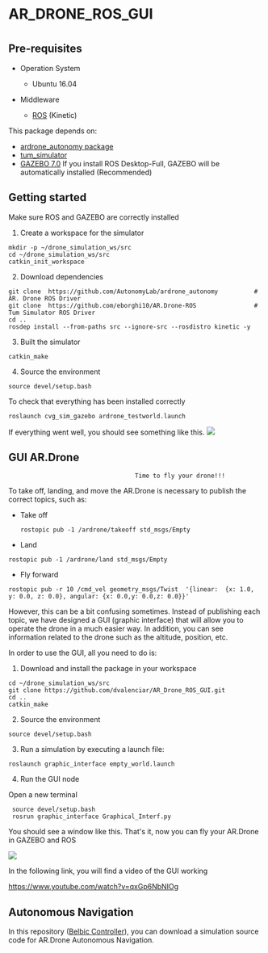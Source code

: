 # AR_DRONE_ROS_GUI
#


## Pre-requisites
* Operation System
  * Ubuntu 16.04
  
* Middleware 
  * [ROS](http://wiki.ros.org/kinetic/Installation/Ubuntu) (Kinetic)

This package depends on:
* [ardrone_autonomy package](https://github.com/AutonomyLab/ardrone_autonomy)
* [tum_simulator](https://github.com/eborghi10/AR.Drone-ROS)
* [GAZEBO 7.0](http://gazebosim.org/) If you install ROS Desktop-Full, GAZEBO will be automatically installed (Recommended)

## Getting started

Make sure ROS and GAZEBO are correctly installed

1. Create a workspace for the simulator

 ```
 mkdir -p ~/drone_simulation_ws/src
 cd ~/drone_simulation_ws/src
 catkin_init_workspace
```

2. Download dependencies

 ```
 git clone  https://github.com/AutonomyLab/ardrone_autonomy          # AR. Drone ROS Driver
 git clone  https://github.com/eborghi10/AR.Drone-ROS                # Tum Simulator ROS Driver
 cd ..
 rosdep install --from-paths src --ignore-src --rosdistro kinetic -y
 ```

3. Built the simulator

 ```
 catkin_make 
 ```

4. Source the environment 

 ```
 source devel/setup.bash
 ```

To check that everything has been installed correctly

 ```
 roslaunch cvg_sim_gazebo ardrone_testworld.launch
 ```

If everything went well, you should see something like this.
![](https://github.com/dvalenciar/AR_Drone_ROS_GUI/blob/master/pics/pic_1.jpg)


## GUI AR.Drone
                                       Time to fly your drone!!!

To take off, landing, and move the  AR.Drone is necessary to publish the correct topics, such as: 

* Take off
  ```
  rostopic pub -1 /ardrone/takeoff std_msgs/Empty
  ```
 * Land 
  ```
  rostopic pub -1 /ardrone/land std_msgs/Empty
  ```
 * Fly forward
  ```
  rostopic pub -r 10 /cmd_vel geometry_msgs/Twist  '{linear:  {x: 1.0, y: 0.0, z: 0.0}, angular: {x: 0.0,y: 0.0,z: 0.0}}'
  ```

However, this can be a bit confusing sometimes. Instead of publishing each topic, we have designed a GUI (graphic interface) that will allow you to operate the drone in a much easier way. In addition, you can see information related to the drone such as the  altitude, position, etc.

In order to use the GUI, all you need to do is:

1. Download and install the package in your workspace

 ```
 cd ~/drone_simulation_ws/src
 git clone https://github.com/dvalenciar/AR_Drone_ROS_GUI.git
 cd ..
 catkin_make 
 ```

2. Source the environment 
 
 ```
 source devel/setup.bash
 ```

3. Run a simulation by executing a launch file:
 
 ```
 roslaunch graphic_interface empty_world.launch 
 ```

4. Run the GUI node

Open a new terminal 
```
 source devel/setup.bash
 rosrun graphic_interface Graphical_Interf.py
```
You should see a window like this. That's it, now you can fly your AR.Drone in GAZEBO and ROS

![](https://github.com/dvalenciar/AR_Drone_ROS_GUI/blob/master/pics/pic_22.png)



In the following link, you will find  a video of the GUI  working

https://www.youtube.com/watch?v=qxGp6NbNIOg

## Autonomous Navigation ##

In this repository ([Belbic Controller](https://github.com/dvalenciar/BELBIC_Controller_ROS)), you can download a simulation source code for AR.Drone Autonomous Navigation. 



